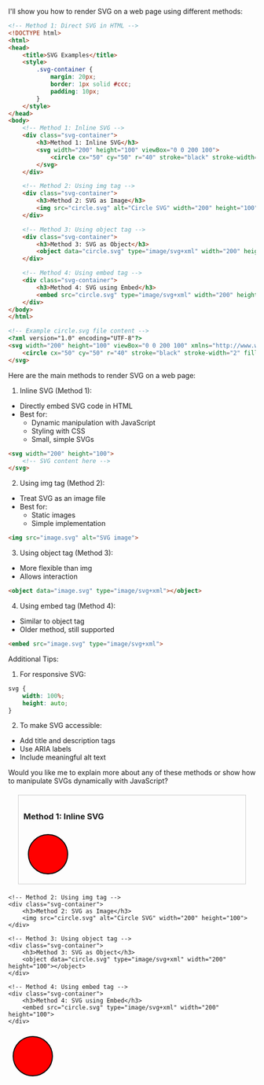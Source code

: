 I'll show you how to render SVG on a web page using different methods:



```html
<!-- Method 1: Direct SVG in HTML -->
<!DOCTYPE html>
<html>
<head>
    <title>SVG Examples</title>
    <style>
        .svg-container {
            margin: 20px;
            border: 1px solid #ccc;
            padding: 10px;
        }
    </style>
</head>
<body>
    <!-- Method 1: Inline SVG -->
    <div class="svg-container">
        <h3>Method 1: Inline SVG</h3>
        <svg width="200" height="100" viewBox="0 0 200 100">
            <circle cx="50" cy="50" r="40" stroke="black" stroke-width="2" fill="red"/>
        </svg>
    </div>

    <!-- Method 2: Using img tag -->
    <div class="svg-container">
        <h3>Method 2: SVG as Image</h3>
        <img src="circle.svg" alt="Circle SVG" width="200" height="100">
    </div>

    <!-- Method 3: Using object tag -->
    <div class="svg-container">
        <h3>Method 3: SVG as Object</h3>
        <object data="circle.svg" type="image/svg+xml" width="200" height="100"></object>
    </div>

    <!-- Method 4: Using embed tag -->
    <div class="svg-container">
        <h3>Method 4: SVG using Embed</h3>
        <embed src="circle.svg" type="image/svg+xml" width="200" height="100">
    </div>
</body>
</html>

<!-- Example circle.svg file content -->
<?xml version="1.0" encoding="UTF-8"?>
<svg width="200" height="100" viewBox="0 0 200 100" xmlns="http://www.w3.org/2000/svg">
    <circle cx="50" cy="50" r="40" stroke="black" stroke-width="2" fill="red"/>
</svg>

```

Here are the main methods to render SVG on a web page:

1. Inline SVG (Method 1):
- Directly embed SVG code in HTML
- Best for:
  - Dynamic manipulation with JavaScript
  - Styling with CSS
  - Small, simple SVGs
```html
<svg width="200" height="100">
    <!-- SVG content here -->
</svg>
```

2. Using img tag (Method 2):
- Treat SVG as an image file
- Best for:
  - Static images
  - Simple implementation
```html
<img src="image.svg" alt="SVG image">
```

3. Using object tag (Method 3):
- More flexible than img
- Allows interaction
```html
<object data="image.svg" type="image/svg+xml"></object>
```

4. Using embed tag (Method 4):
- Similar to object tag
- Older method, still supported
```html
<embed src="image.svg" type="image/svg+xml">
```

Additional Tips:
1. For responsive SVG:
```css
svg {
    width: 100%;
    height: auto;
}
```

2. To make SVG accessible:
- Add title and description tags
- Use ARIA labels
- Include meaningful alt text

Would you like me to explain more about any of these methods or show how to manipulate SVGs dynamically with JavaScript?

<!-- Method 1: Direct SVG in HTML -->
<!DOCTYPE html>
<html>
<head>
    <title>SVG Examples</title>
    <style>
        .svg-container {
            margin: 20px;
            border: 1px solid #ccc;
            padding: 10px;
        }
    </style>
</head>
<body>
    <!-- Method 1: Inline SVG -->
    <div class="svg-container">
        <h3>Method 1: Inline SVG</h3>
        <svg width="200" height="100" viewBox="0 0 200 100">
            <circle cx="50" cy="50" r="40" stroke="black" stroke-width="2" fill="red"/>
        </svg>
    </div>

    <!-- Method 2: Using img tag -->
    <div class="svg-container">
        <h3>Method 2: SVG as Image</h3>
        <img src="circle.svg" alt="Circle SVG" width="200" height="100">
    </div>

    <!-- Method 3: Using object tag -->
    <div class="svg-container">
        <h3>Method 3: SVG as Object</h3>
        <object data="circle.svg" type="image/svg+xml" width="200" height="100"></object>
    </div>

    <!-- Method 4: Using embed tag -->
    <div class="svg-container">
        <h3>Method 4: SVG using Embed</h3>
        <embed src="circle.svg" type="image/svg+xml" width="200" height="100">
    </div>
</body>
</html>

<!-- Example circle.svg file content -->
<?xml version="1.0" encoding="UTF-8"?>
<svg width="200" height="100" viewBox="0 0 200 100" xmlns="http://www.w3.org/2000/svg">
    <circle cx="50" cy="50" r="40" stroke="black" stroke-width="2" fill="red"/>
</svg>
